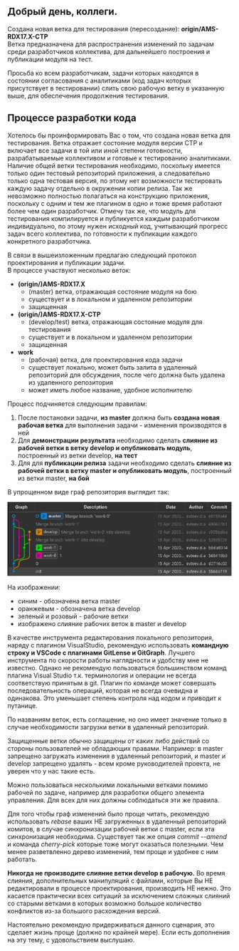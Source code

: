 ## Добрый день, коллеги.

Создана новая ветка для тестирования (пересоздание): __origin/AMS-RDX17.X-CTP__  
Ветка предназначена для распространения изменений по задачам среди разработчиков коллектива, для дальнейшего построения и публикации модуля на тест.

Просьба ко всем разработчикам, задачи которых находятся в состоянии согласования с аналитиками (код задач которых присутствует в тестировании) слить свою рабочую ветку в указанную выше, для обеспечения продолжения тестирования.

## Процессе разработки кода

Хотелось бы проинформировать Вас о том, что создана новая ветка для тестирования. Ветка отражает состояние модуля версии CTP и включает все задачи в той или иной степени готовности, разрабатываемые коллективом и готовые к тестированию аналитиками. Наличие общей ветки тестирования необходимо, поскольку имеется только один тестовый репозиторий приложения, а следовательно только одна тестовая версия, по этому нет возможности тестировать каждую задачу отдельно в окружении копии релиза. Так же невозможно полностью полагаться на конструкцию приложения, поскольку с одним и тем же плагином в одно и тоже время работают более чем один разработчик. Отмечу так же, что модуль для тестирования компилируется и публикуется каждым разработчиком индивидуально, по этому нужен исходный код, учитывающий прогресс задач всего коллектива, по готовности к публикации каждого конкретного разработчика.

В связи в вышеизложенным предлагаю следующий протокол проектирования и публикации задачи.  
В процессе участвуют несколько веток:

- __(origin/)AMS-RDX17.X__
  - (master) ветка, отражающая состояние модуля на бою
  - существует и в локальном и удаленном репозитории
  - защищенная
- __(origin/)AMS-RDX17.X-CTP__
  - (develop/test) ветка, отражающая состояние модуля для тестирования
  - существует и в локальном и удаленном репозитории
  - защищенная
- __work__
  - (рабочая) ветка, для проектирования кода задачи
  - существует локально, может быть залита в удаленный репозиторий для обсуждения, после чего должна быть удалена из удаленного репозитория
  - может иметь любое название, удобное исполнителю

Процесс подчиняется следующим правилам:

1. После постановки задачи, __из master__ должна быть __создана новая рабочая ветка__ для выполнения задачи - изменения производятся в ней
2. Для __демонстрации результата__ необходимо сделать __слияние из рабочей ветки в ветку develop и опубликовать модуль__, построенный из ветки develop, __на тест__
3. Для для __публикации релиза__ задачи необходимо сделать __слияние из рабочей ветки в ветку master и опубликовать модуль__, построенный из ветки master, __на бой__

В упрощенном виде граф репозитория выглядит так:  

![](./_imgs/simpleflow.png)

На изображении:

- синим - обозначена ветка master
- оранжевым - обозначена ветка develop
- зеленый и розовый - рабочие ветки
- изображено слияние рабочих веток в master и develop

В качестве инструмента редактирования локального репозитория, наряду с плагином VisualStudio, рекомендую использовать __командную строку и VSCode с плагинами GitLense и GitGraph__. Лучшего инструмента по скорости работы наглядности и удобству мне не известно. Однако не рекомендую пользоваться большинством команд плагина Visual Studio т.к. терминология и операции не всегда соответствую принятым в git. Плагин по команде может совершать последовательность операций, которая не всегда очевидна и одинакова. Это уменьшает степень контроля над кодом и приводит к путанице.

По названиям веток, есть соглашение, но оно имеет значение только в случае необходимости загрузки ветки в удаленный репозиторий.

Защищенные ветки обычно защищены от каких либо действий со стороны пользователей не обладающих правами. Например: в master запрещено загружать изменения в удаленный репозиторий, и master и develop запрещено удалять - всем кроме руководителей проекта, не уверен что у нас такие есть.

Можно пользоваться несколькими локальными ветками помимо рабочей по задаче, например для разработки общего элемента управления. Для всех для них должны соблюдаться эти же правила.

Для того чтобы граф изменений было проще читать, рекомендую использовать _rebase_ ваших НЕ загруженных в удаленный репозиторий комитов, в случае синхронизации рабочей ветки с master, если эта синхронизация необходима. Существует так же опция _commit --amend_ и команда _cherry-pick_ которые тоже могут оказаться полезными. Чем менее разветвленно дерево изменений, тем проще и удобнее с ним работать.

__Никогда не производите слияние ветки develop в рабочую.__ Во время слияния, дополнительных манипуляций с файлами, которые Вы НЕ редактировали в процессе проектирования, производить НЕ нежно. Это касается практически всех ситуаций за исключением сложных слияний со старыми ветками в которых возможно большое количество конфликтов из-за большого расхождения версий.

Настоятельно рекомендую придерживаться данного сценария, это сделает жизнь проще (должно по крайней мере). Если есть дополнения на эту тему, с удовольствием выслушаю.
